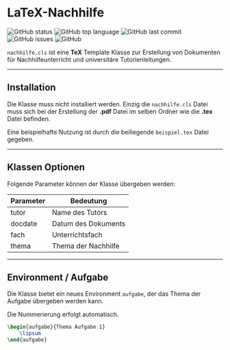 # LaTeX-Nachhilfe

![GitHub status](https://img.shields.io/badge/status-release-success) ![GitHub top language](https://img.shields.io/github/languages/top/jfklorenz/latex-nachhilfe) ![GitHub last commit](https://img.shields.io/github/last-commit/jfklorenz/latex-nachhilfe) ![GitHub issues](https://img.shields.io/github/issues-raw/jfklorenz/latex-nachhilfe) ![GitHub](https://img.shields.io/github/license/jfklorenz/latex-nachhilfe)

`nachhilfe.cls` ist eine **TeX** Template Klasse zur Erstellung von Dokumenten für Nachhilfeunterricht und universitäre Tutorienleitungen.

---

## Installation
Die Klasse muss nicht installiert werden. Einzig die `nachhilfe.cls` Datei muss sich bei der Erstellung der **.pdf** Datei im selben Ordner wie die **.tex** Datei befinden.

Eine beispielhafte Nutzung ist durch die beiliegende `beispiel.tex` Datei gegeben.

---

## Klassen Optionen
Folgende Parameter können der Klasse übergeben werden:

Parameter | Bedeutung
--- | ---
tutor | Name des Tutors
docdate | Datum des Dokuments
fach | Unterrichtsfach
thema | Thema der Nachhilfe

---

## Environment / Aufgabe
Die Klasse bietet ein neues Environment `aufgabe`, der das Thema der Aufgabe übergeben werden kann.

Die Nummerierung erfolgt automatisch.

```tex
\begin{aufgabe}{Thema Aufgabe 1}
    \lipsum
\end{aufgabe}
```
